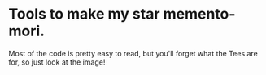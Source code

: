 # Tools to make my star memento-mori.

Most of the code is pretty easy to read, but you'll forget what the Tees are for, so just look at the image!
